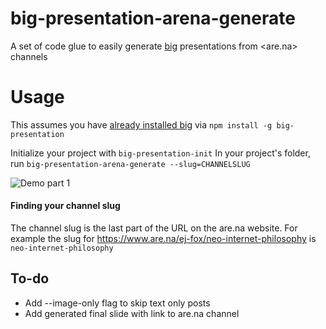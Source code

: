 # big-presentation-arena-generate
A set of code glue to easily generate [big](https://github.com/tmcw/big/blob/gh-pages/docs/user-guide.md) presentations from <are.na> channels

# Usage
This assumes you have [already installed big](https://github.com/tmcw/big/blob/gh-pages/docs/user-guide.md) via `npm install -g big-presentation`

Initialize your project with `big-presentation-init`
In your project's folder, run `big-presentation-arena-generate --slug=CHANNELSLUG`

![Demo part 1](https://i.imgur.com/zkfXSwG.gif)

#### Finding your channel slug
The channel slug is the last part of the URL on the are.na website. For example the slug for <https://www.are.na/ej-fox/neo-internet-philosophy> is `neo-internet-philosophy`

## To-do
+ Add --image-only flag to skip text only posts
+ Add generated final slide with link to are.na channel
